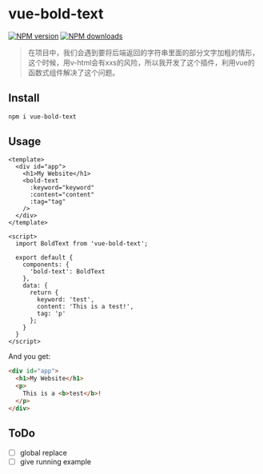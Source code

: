 # vue-bold-text

[![NPM version](https://img.shields.io/npm/v/vue-bold-text.svg?style=flat)](https://npmjs.com/package/vue-no-ssr) [![NPM downloads](https://img.shields.io/npm/dm/vue-bold-text.svg?style=flat)](https://npmjs.com/package/vue-no-ssr)

> 在项目中，我们会遇到要将后端返回的字符串里面的部分文字加粗的情形，这个时候，用v-html会有xxs的风险，所以我开发了这个插件，利用vue的函数式组件解决了这个问题。

## Install

```bash
npm i vue-bold-text
```

## Usage

```vue
<template>
  <div id="app">
    <h1>My Website</h1>
    <bold-text
      :keyword="keyword"
      :content="content"
      :tag="tag"
    />
  </div>
</template>

<script>
  import BoldText from 'vue-bold-text';

  export default {
    components: {
      'bold-text': BoldText
    },
    data: {
      return {
        keyword: 'test',
        content: 'This is a test!',
        tag: 'p'
      };
    }
  }
</script>
```

And you get:

```html
<div id="app">
  <h1>My Website</h1>
  <p>
    This is a <b>test</b>!
  </p>
</div>
```

## ToDo

- [ ] global replace
- [ ] give running example
